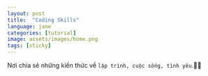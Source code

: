 ```yaml
---
layout: post
title:  "Coding Skills"
language: jane
categories: [tutorial]
image: assets/images/home.png
tags: [sticky]
---
```


Nơi chia sẻ những kiến thức về `lập trình, cuộc sống, tình yêu`.🤩🤩